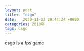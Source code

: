 ```yaml
---
layout: post
title:  "csgo"
date:   2020-11-23 20:44:24 +0800
categories: 2018年
tags: csgo
---
```


csgo is a fps game